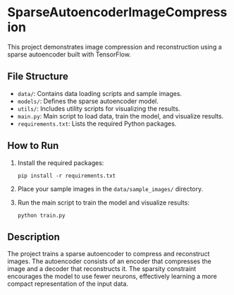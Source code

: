 # SparseAutoencoderImageCompression

This project demonstrates image compression and reconstruction using a sparse autoencoder built with TensorFlow.

## File Structure

- `data/`: Contains data loading scripts and sample images.
- `models/`: Defines the sparse autoencoder model.
- `utils/`: Includes utility scripts for visualizing the results.
- `main.py`: Main script to load data, train the model, and visualize results.
- `requirements.txt`: Lists the required Python packages.

## How to Run

1. Install the required packages:
    ```
    pip install -r requirements.txt
    ```

2. Place your sample images in the `data/sample_images/` directory.

3. Run the main script to train the model and visualize results:
    ```
    python train.py
    ```

## Description

The project trains a sparse autoencoder to compress and reconstruct images. The autoencoder consists of an encoder that compresses the image and a decoder that reconstructs it. The sparsity constraint encourages the model to use fewer neurons, effectively learning a more compact representation of the input data.
